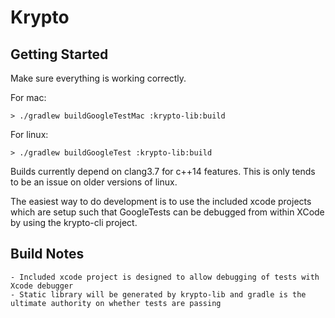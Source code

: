 Krypto 
===========

## Getting Started

Make sure everything is working correctly. 

For mac:

	> ./gradlew buildGoogleTestMac :krypto-lib:build

For linux:

	> ./gradlew buildGoogleTest :krypto-lib:build
	
Builds currently depend on clang3.7 for c++14 features. This is only tends to be an issue on older versions of linux.

The easiest way to do development is to use the included xcode projects which are setup such that GoogleTests can be debugged from within XCode by using the krypto-cli project.

## Build Notes

	- Included xcode project is designed to allow debugging of tests with Xcode debugger
	- Static library will be generated by krypto-lib and gradle is the ultimate authority on whether tests are passing

